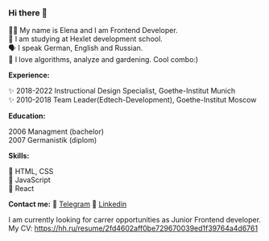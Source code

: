 ### Hi there 👋 

👩‍🦰 My name is Elena and I am Frontend Developer.  
🔭 I am studying at Hexlet development school.  
🗣 I speak German, English and Russian.  
🌱 I love algorithms, analyze and gardening. Cool combo:)  

**Experience:**

✨ 2018-2022 Instructional Design Specialist, Goethe-Institut Munich  
✨ 2010-2018 Team Leader(Edtech-Development), Goethe-Institut Moscow

**Education:**

2006 Managment (bachelor)  
2007 Germanistik (diplom)  

**Skills:**

🎯 HTML, CSS  
🎯 JavaScript  
🎯 React   

**Contact me:**
🔭 [Telegram](https://t.me/el_shcherbinina)
🔭 [Linkedin](https://www.linkedin.com/in/el-shcherbinina/)  


I am currently looking for carrer opportunities as Junior Frontend developer.  
My CV: https://hh.ru/resume/2fd4602aff0be729670039ed1f39764a4d6761

